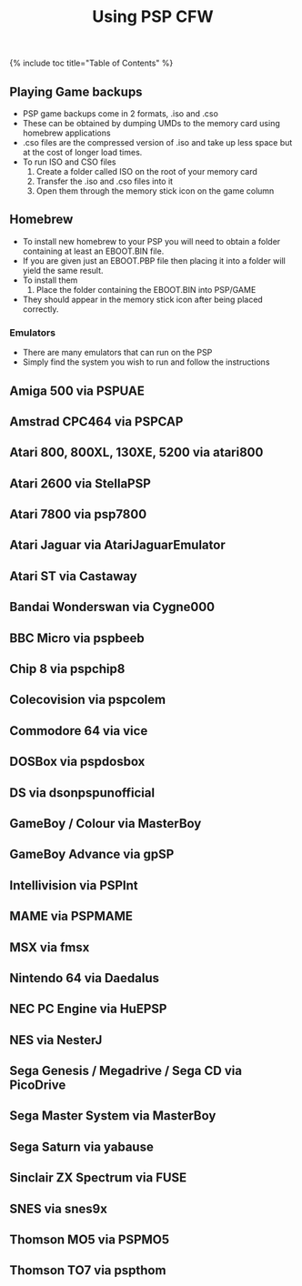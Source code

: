 ﻿---
title: Using PSP CFW
redirect_from:
- /guide/usingPSPCFW
---

{% include toc title="Table of Contents" %}

## Playing Game backups

- PSP game backups come in 2 formats, .iso and .cso
- These can be obtained by dumping UMDs to the memory card using homebrew applications
- .cso files are the compressed version of .iso and take up less space but at the cost of longer load times.
- To run ISO and CSO files
  1. Create a folder called ISO on the root of your memory card
  2. Transfer the .iso and .cso files into it
  3. Open them through the memory stick icon on the game column

## Homebrew

- To install new homebrew to your PSP you will need to obtain a folder containing at least an EBOOT.BIN file.
- If you are given just an EBOOT.PBP file then placing it into a folder will yield the same result.
- To install them
     1. Place the folder containing the EBOOT.BIN into PSP/GAME
- They should appear in the memory stick icon after being placed correctly.

### Emulators

- There are many emulators that can run on the PSP
- Simply find the system you wish to run and follow the instructions

## Amiga 500 via PSPUAE

## Amstrad CPC464 via PSPCAP

## Atari 800, 800XL, 130XE, 5200 via atari800

## Atari 2600 via StellaPSP

## Atari 7800 via psp7800

## Atari Jaguar via AtariJaguarEmulator

## Atari ST via Castaway

## Bandai Wonderswan via Cygne000

## BBC Micro via pspbeeb

## Chip 8 via pspchip8

## Colecovision via pspcolem

## Commodore 64 via vice

## DOSBox via pspdosbox

## DS via dsonpspunofficial

## GameBoy / Colour via MasterBoy

## GameBoy Advance via gpSP

## Intellivision via PSPInt

## MAME via PSPMAME

## MSX via fmsx

## Nintendo 64 via Daedalus

## NEC PC Engine via HuEPSP

## NES via NesterJ

## Sega Genesis / Megadrive / Sega CD via PicoDrive

## Sega Master System via MasterBoy

## Sega Saturn via yabause

## Sinclair ZX Spectrum via FUSE

## SNES via snes9x

## Thomson MO5 via PSPMO5

## Thomson TO7 via pspthom
